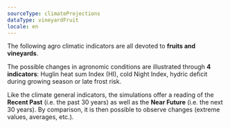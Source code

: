 ```yaml
---
sourceType: climateProjections
dataType: vineyardFruit
locale: en
---
```


The following agro climatic indicators are all devoted to **fruits and
vineyards**.

The possible changes in agronomic conditions are illustrated through **4
indicators**: Huglin heat sum Index (HI), cold Night Index, hydric deficit
during growing season or late frost risk.

Like the climate general indicators, the simulations offer a reading of the
**Recent Past** (i.e. the past 30 years) as well as the **Near Future** (i.e.
the next 30 years). By comparison, it is then possible to observe changes
(extreme values, averages, etc.).
